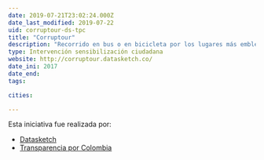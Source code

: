 ```yaml
---
date: 2019-07-21T23:02:24.000Z
date_last_modified: 2019-07-22
uid: corruptour-ds-tpc
title: "Corruptour"
description: "Recorrido en bus o en bicicleta por los lugares más emblemáticos de la corrupción en Bogotá y Colombia, haciendo paradas estrategicas donde se hacen cruces de datos de distintas fuentes públicas sobre contratación, corrupción, así como intervenciones artísticas alusivas a estos temas."
type: Intervención sensibilización ciudadana
website: http://corruptour.datasketch.co/
date_ini: 2017
date_end: 
tags:

cities: 

---
```


Esta iniciativa fue realizada por:

- [Datasketch](/i/datasketch.html)
- [Transparencia por Colombia](/i/transparencia-por-colombia.html)

